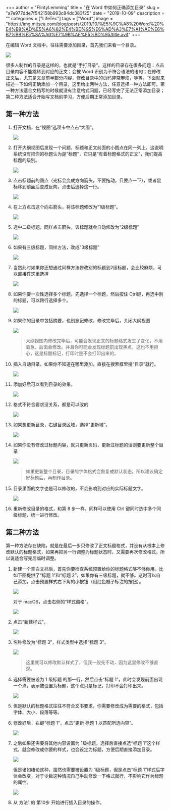 +++
author = "FlintyLemming"
title = "在 Word 中如何正确添加目录"
slug = "a7e977dde7f542158b993c84dc383f25"
date = "2019-10-09"
description = ""
categories = ["LifeTec"]
tags = ["Word"]
image = "https://img.mitsea.com/blog/posts/2019/10/%E5%9C%A8%20Word%20%E4%B8%AD%E5%A6%82%E4%BD%95%E6%AD%A3%E7%A1%AE%E6%B7%BB%E5%8A%A0%E7%9B%AE%E5%BD%95/title.avif"
+++

在编辑 Word 文档中，往往需要添加目录，首先我们来看一个目录。

![](https://img.mitsea.com/blog/posts/2019/10/%E5%9C%A8%20Word%20%E4%B8%AD%E5%A6%82%E4%BD%95%E6%AD%A3%E7%A1%AE%E6%B7%BB%E5%8A%A0%E7%9B%AE%E5%BD%95/1.avif)

很多人制作的目录是这样的，也就是“手打目录”。这样的目录存在很多问题：点击目录内容不能跳转到对应的正文；会被 Word 识别为不符合语法的语句；在修改正文后，尤其是文章前半部分内容，修改目录中的页码非常麻烦，等等。下面就来描述一下如何正确添加一个目录，这里给出两种方法，任意选择一种方法即可。第一种方法适合文档写的时候就没有注意格式问题，已经写完了无法正常添加目录；第二种方法适合开始写文档前学习，方便后期正常添加目录。

## 第一种方法

1. 打开文档，在“视图”选项卡中点击“大纲”。
    
    ![](https://img.mitsea.com/blog/posts/2019/10/%E5%9C%A8%20Word%20%E4%B8%AD%E5%A6%82%E4%BD%95%E6%AD%A3%E7%A1%AE%E6%B7%BB%E5%8A%A0%E7%9B%AE%E5%BD%95/2.avif)
    
2. 打开大纲视图后发现一个问题，标题和正文前面的小圆点在同一列上，这说明系统没有把你的标题认为是“标题”，它只是“有着标题格式的正文”，我们提高标题的级别。
    
    ![](https://img.mitsea.com/blog/posts/2019/10/%E5%9C%A8%20Word%20%E4%B8%AD%E5%A6%82%E4%BD%95%E6%AD%A3%E7%A1%AE%E6%B7%BB%E5%8A%A0%E7%9B%AE%E5%BD%95/3.avif)
    
3. 点击标题前的圆点（光标会变成方向箭头，不要拖动，只要点一下），或者鼠标移到前面后变成反向，点击后选择这一行。
    
    ![](https://img.mitsea.com/blog/posts/2019/10/%E5%9C%A8%20Word%20%E4%B8%AD%E5%A6%82%E4%BD%95%E6%AD%A3%E7%A1%AE%E6%B7%BB%E5%8A%A0%E7%9B%AE%E5%BD%95/4.avif)
    
4. 在上方点击这个向右箭头，将该标题修改为“1级标题”。
    
    ![](https://img.mitsea.com/blog/posts/2019/10/%E5%9C%A8%20Word%20%E4%B8%AD%E5%A6%82%E4%BD%95%E6%AD%A3%E7%A1%AE%E6%B7%BB%E5%8A%A0%E7%9B%AE%E5%BD%95/5.avif)
    
5. 选中二级标题，同样点击箭头，该标题就会自动修改为“2级标题”
    
    ![](https://img.mitsea.com/blog/posts/2019/10/%E5%9C%A8%20Word%20%E4%B8%AD%E5%A6%82%E4%BD%95%E6%AD%A3%E7%A1%AE%E6%B7%BB%E5%8A%A0%E7%9B%AE%E5%BD%95/6.avif)
    
6. 如果有三级标题，同样方法，改成“3级标题”
    
    ![](https://img.mitsea.com/blog/posts/2019/10/%E5%9C%A8%20Word%20%E4%B8%AD%E5%A6%82%E4%BD%95%E6%AD%A3%E7%A1%AE%E6%B7%BB%E5%8A%A0%E7%9B%AE%E5%BD%95/7.avif)
    
7. 当然此时如果你还想通过同样方法修改别的标题到2级标题，会比较麻烦，可以直接在这里选择
    
    ![](https://img.mitsea.com/blog/posts/2019/10/%E5%9C%A8%20Word%20%E4%B8%AD%E5%A6%82%E4%BD%95%E6%AD%A3%E7%A1%AE%E6%B7%BB%E5%8A%A0%E7%9B%AE%E5%BD%95/8.avif)
    
8. 如果你要一次性选择多个标题，先选择一个标题，然后按住 Ctrl键，再选中别的标题，可以跨行选择多个。
    
    ![](https://img.mitsea.com/blog/posts/2019/10/%E5%9C%A8%20Word%20%E4%B8%AD%E5%A6%82%E4%BD%95%E6%AD%A3%E7%A1%AE%E6%B7%BB%E5%8A%A0%E7%9B%AE%E5%BD%95/9.avif)
    
9. 如果你的目录中包括摘要，也别忘记修改，修改完毕后，关闭大纲视图
    
    ![](https://img.mitsea.com/blog/posts/2019/10/%E5%9C%A8%20Word%20%E4%B8%AD%E5%A6%82%E4%BD%95%E6%AD%A3%E7%A1%AE%E6%B7%BB%E5%8A%A0%E7%9B%AE%E5%BD%95/10.avif)
    
    > 大纲视图内修改完毕后，可能会发现正文的标题格式发生了变化，不用着急，后面会修改。并且你可能会发现标题前出现黑点，这也不用担心，这是标题标记，打印时是不会打印出来的。
    > 
10. 插入自动目录，如果你不知道在哪里添加，直接在搜索框里搜“目录”就行。
    
    ![](https://img.mitsea.com/blog/posts/2019/10/%E5%9C%A8%20Word%20%E4%B8%AD%E5%A6%82%E4%BD%95%E6%AD%A3%E7%A1%AE%E6%B7%BB%E5%8A%A0%E7%9B%AE%E5%BD%95/11.avif)
    
11. 添加好后可以看到目录的效果。
    
    ![](https://img.mitsea.com/blog/posts/2019/10/%E5%9C%A8%20Word%20%E4%B8%AD%E5%A6%82%E4%BD%95%E6%AD%A3%E7%A1%AE%E6%B7%BB%E5%8A%A0%E7%9B%AE%E5%BD%95/12.avif)
    
12. 格式不符合要求没关系，都是可以改的
    
    ![](https://img.mitsea.com/blog/posts/2019/10/%E5%9C%A8%20Word%20%E4%B8%AD%E5%A6%82%E4%BD%95%E6%AD%A3%E7%A1%AE%E6%B7%BB%E5%8A%A0%E7%9B%AE%E5%BD%95/13.avif)
    
13. 如果想更新目录，右键目录区域，选择“更新域”。
    
    ![](https://img.mitsea.com/blog/posts/2019/10/%E5%9C%A8%20Word%20%E4%B8%AD%E5%A6%82%E4%BD%95%E6%AD%A3%E7%A1%AE%E6%B7%BB%E5%8A%A0%E7%9B%AE%E5%BD%95/14.avif)
    
14. 如果你没有修改过标题内容，就只更新页码，更新过标题的话则要更新整个目录
    
    ![](https://img.mitsea.com/blog/posts/2019/10/%E5%9C%A8%20Word%20%E4%B8%AD%E5%A6%82%E4%BD%95%E6%AD%A3%E7%A1%AE%E6%B7%BB%E5%8A%A0%E7%9B%AE%E5%BD%95/15.avif)
    
    > 如果更新整个目录，目录的字体格式会恢复成默认状态。所以建议确定好标题后，再制作目录。
    > 
15. 目录里面的文字也是可以修改的，不会影响到对应的实际标题文字。
    
    ![](https://img.mitsea.com/blog/posts/2019/10/%E5%9C%A8%20Word%20%E4%B8%AD%E5%A6%82%E4%BD%95%E6%AD%A3%E7%A1%AE%E6%B7%BB%E5%8A%A0%E7%9B%AE%E5%BD%95/16.avif)
    
16. 重新修改目录的格式，和第 8 步一样，同样可以使用 Ctrl 键同时选中多个同级标题，统一进行修改。

## 第二种方法

第一种方法存在缺陷，就是在最后一步只修改了正文标题格式，并没有从根本上修改默认的标题格式，如果再把另一行调整为标题状态时，又需要再次修改格式，所以说适合写完后临时调整。

1. 新建一个空白文档后，首先你要检查系统预置给你的标题格式够不够你用。比如下图提供了“标题 1”和“标题 2”，如果你有三级标题，就不够。这时可以自己添加，点击预置样式右下角的小按钮（用红色框子标注的按钮）。
    
    ![](https://img.mitsea.com/blog/posts/2019/10/%E5%9C%A8%20Word%20%E4%B8%AD%E5%A6%82%E4%BD%95%E6%AD%A3%E7%A1%AE%E6%B7%BB%E5%8A%A0%E7%9B%AE%E5%BD%95/17.avif)
    
    对于 macOS，点击右侧的“样式窗格”。
    
    ![](https://img.mitsea.com/blog/posts/2019/10/%E5%9C%A8%20Word%20%E4%B8%AD%E5%A6%82%E4%BD%95%E6%AD%A3%E7%A1%AE%E6%B7%BB%E5%8A%A0%E7%9B%AE%E5%BD%95/18.avif)
    
2. 点击“新建样式”。
    
    ![](https://img.mitsea.com/blog/posts/2019/10/%E5%9C%A8%20Word%20%E4%B8%AD%E5%A6%82%E4%BD%95%E6%AD%A3%E7%A1%AE%E6%B7%BB%E5%8A%A0%E7%9B%AE%E5%BD%95/19.avif)
    
3. 名称修改为“标题 3”，样式类型中选择“标题 3”。
    
    ![](https://img.mitsea.com/blog/posts/2019/10/%E5%9C%A8%20Word%20%E4%B8%AD%E5%A6%82%E4%BD%95%E6%AD%A3%E7%A1%AE%E6%B7%BB%E5%8A%A0%E7%9B%AE%E5%BD%95/20.avif)
    
    > 这里就可以修改默认样式了，但我一般先不动，因为这里修改不够直观。
    > 
4. 选择需要被设为 1 级标题 的那一行，然后点击“标题 1”，此时会发现前面出现一个点，表示被设置为标题，这个点只是标记，打印不会打印出来。
    
    ![](https://img.mitsea.com/blog/posts/2019/10/%E5%9C%A8%20Word%20%E4%B8%AD%E5%A6%82%E4%BD%95%E6%AD%A3%E7%A1%AE%E6%B7%BB%E5%8A%A0%E7%9B%AE%E5%BD%95/21.avif)
    
5. 但是默认的标题格式往往不符合文书要求，你需要修改成为需要的格式，包括字体、大小、段落等等。
6. 修改好后，右键“标题 1”，点击“更新 标题 1 以匹配所选内容”。
    
    ![](https://img.mitsea.com/blog/posts/2019/10/%E5%9C%A8%20Word%20%E4%B8%AD%E5%A6%82%E4%BD%95%E6%AD%A3%E7%A1%AE%E6%B7%BB%E5%8A%A0%E7%9B%AE%E5%BD%95/22.avif)
    
7. 之后如果还需要将其他内容设置为 1级标题，选择后直接点选“标题 1”这个样式，就会修改成你要的样式，也会设定为标题，方便后期直接添加目录。
    
    ![](https://img.mitsea.com/blog/posts/2019/10/%E5%9C%A8%20Word%20%E4%B8%AD%E5%A6%82%E4%BD%95%E6%AD%A3%E7%A1%AE%E6%B7%BB%E5%8A%A0%E7%9B%AE%E5%BD%95/23.avif)
    
    但是诸如绪论这种，虽然也需要被设置为 1级标题，但是点击“标题 1”样式后字体会改变，对于少数这种情况自己手动修改一下格式就行，不影响它作为标题的属性。
    
    ![](https://img.mitsea.com/blog/posts/2019/10/%E5%9C%A8%20Word%20%E4%B8%AD%E5%A6%82%E4%BD%95%E6%AD%A3%E7%A1%AE%E6%B7%BB%E5%8A%A0%E7%9B%AE%E5%BD%95/24.avif)
    
8. 从 方法1 的 第10步 开始进行插入目录的操作。